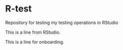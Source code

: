 # R-test
Repository for testing my testing operations in RStudio

This is a line from RStudio.

This is a line for onboarding.